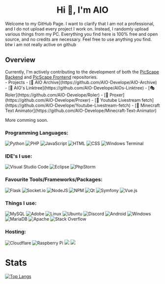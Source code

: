<h1 align="center">Hi 👋, I'm AIO</h1>
Welcome to my GitHub Page. I want to clarify that I am not a professional, and I do not upload every project I work on. Instead, I randomly upload various things from my PC. Everything you find here is 100% free and open source, and no credits are necessary. Feel free to use anything you find.
btw i am not really active on github
<h2 align="left">Overview</h3>
Currently, I'm actively contributing to the development of both the <a href="https://github.com/AIO-Develope/PicScape-Backend">PicScape Backend</a> and <a href="https://github.com/AIO-Develope/PicScape-Frontend">PicScape Frontend</a> repositories.
<br>
  - Projects
      - [📁 AIO Archive](https://github.com/AIO-Develope/AIO-Archive)
      - [🌲 AIO's Linktree](https://github.com/AIO-Develope/AIOs-Linktree)
      - [🎭 Roler](https://github.com/AIO-Develope/Roler)
      - [🎢 Proxer](https://github.com/AIO-Develope/Proxer)
      - [🔗 Youtube Livestream fetch](https://github.com/AIO-Develope/Youtube-Livestream-fetch)
      - [🎰 Minecraft Text Animator](https://github.com/AIO-Develope/Minecraft-Text-Animator)

      
More comming soon.

<h3 align="left">Programming Languages:</h3>

![Python](https://img.shields.io/badge/Python-3670A0?style=for-the-badge&logo=python&logoColor=ffdd54)
![PHP](https://img.shields.io/badge/php-%23777BB4.svg?style=for-the-badge&logo=php&logoColor=white)
![JavaScript](https://img.shields.io/badge/JavaScript-323330?style=for-the-badge&logo=javascript&logoColor=F7DF1E)
![HTML](https://img.shields.io/badge/HTML5-E34F26?style=for-the-badge&logo=html5&logoColor=white)
![CSS](https://img.shields.io/badge/CSS3-1572B6?style=for-the-badge&logo=css3&logoColor=white)
![Windows Terminal](https://img.shields.io/badge/Windows%20Terminal-%234D4D4D.svg?style=for-the-badge&logo=windows-terminal&logoColor=white)

<h3 align="left">IDE's I use:</h3>

![Visual Studio Code](https://img.shields.io/badge/Visual%20Studio%20Code-0078d7.svg?style=for-the-badge&logo=visual-studio-code&logoColor=white)
![Eclipse](https://img.shields.io/badge/Eclipse-FE7A16.svg?style=for-the-badge&logo=Eclipse&logoColor=white)
![PhpStorm](https://img.shields.io/badge/phpstorm-143?style=for-the-badge&logo=phpstorm&logoColor=black&color=black&labelColor=darkorchid)

<h3 align="left">Favourite Tools/Frameworks/Packages:</h3>

![Flask](https://img.shields.io/badge/flask-%23000.svg?style=for-the-badge&logo=flask&logoColor=white)
![Socket.io](https://img.shields.io/badge/Socket.io-black?style=for-the-badge&logo=socket.io&badgeColor=010101)
![NodeJS](https://img.shields.io/badge/node.js-6DA55F?style=for-the-badge&logo=node.js&logoColor=white)
![NPM](https://img.shields.io/badge/NPM-%23CB3837.svg?style=for-the-badge&logo=npm&logoColor=white)
![Qt](https://img.shields.io/badge/Qt-%23217346.svg?style=for-the-badge&logo=Qt&logoColor=white)
![Symfony](https://img.shields.io/badge/symfony-%23000000.svg?style=for-the-badge&logo=symfony&logoColor=white)
![Vue.js](https://img.shields.io/badge/vuejs-%2335495e.svg?style=for-the-badge&logo=vuedotjs&logoColor=%234FC08D)

<h3 align="left">Things I use:</h3>

![MySQL](https://img.shields.io/badge/mysql-%2300f.svg?style=for-the-badge&logo=mysql&logoColor=white)
![Adobe](https://img.shields.io/badge/adobe-%23FF0000.svg?style=for-the-badge&logo=adobe&logoColor=white)
![Linux](https://img.shields.io/badge/Linux-FCC624?style=for-the-badge&logo=linux&logoColor=black)
![Ubuntu](https://img.shields.io/badge/Ubuntu-E95420?style=for-the-badge&logo=ubuntu&logoColor=white)
![Discord](https://img.shields.io/badge/Discord-%235865F2.svg?style=for-the-badge&logo=discord&logoColor=white)
![Android](https://img.shields.io/badge/Android-3DDC84?style=for-the-badge&logo=android&logoColor=white)
![Windows](https://img.shields.io/badge/Windows-0078D6?style=for-the-badge&logo=windows&logoColor=white)
![MariaDB](https://img.shields.io/badge/MariaDB-003545?style=for-the-badge&logo=mariadb&logoColor=white)
![Apache](https://img.shields.io/badge/apache-%23D42029.svg?style=for-the-badge&logo=apache&logoColor=white)
![Stack Overflow](https://img.shields.io/badge/-Stackoverflow-FE7A16?style=for-the-badge&logo=stack-overflow&logoColor=white)


<h3 align="left">Hosting:</h3>

![Cloudflare](https://img.shields.io/badge/Cloudflare-F38020?style=for-the-badge&logo=Cloudflare&logoColor=white)
![Raspberry Pi](https://img.shields.io/badge/-RaspberryPi-C51A4A?style=for-the-badge&logo=Raspberry-Pi)
<img src="https://img.shields.io/badge/proxmox-%23E57000.svg?&style=for-the-badge&logo=proxmox&logoColor=white" />
<img src="https://img.shields.io/badge/dell-%23007DB8.svg?&style=for-the-badge&logo=dell&logoColor=white" />

# Stats

[![Top Langs](https://github-readme-stats.vercel.app/api/top-langs/?username=AIO-Develope&layout=compact&theme=chartreuse-dark)](https://github.com/anuraghazra/github-readme-stats)

